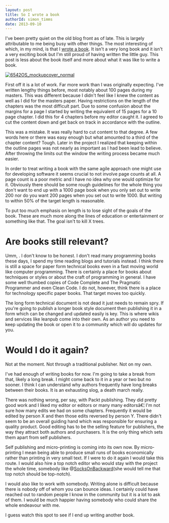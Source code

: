 ```yaml
---
layout: post
title: So I wrote a book
authorId: simon_timms
date: 2013-09-10
---
```


I've been pretty quiet on the old blog front as of late. This is largely attributable to me being busy with other things. The most interesting of which, in my mind, is that I [wrote a book](http://www.packtpub.com/social-data-visualization-with-html5-and-javascript/book). It isn't a very long book and it isn't a very exciting book but I'm still proud of having written the little guy. This post is less about the book itself and more about what it was like to write a book.

[![6542OS_mockupcover_normal](http://stimms.files.wordpress.com/2013/09/6542os_mockupcover_normal.png)](http://stimms.files.wordpress.com/2013/09/6542os_mockupcover_normal.png)

First off it is a lot of work. Far more work than I was originally expecting. I've written lengthy things before, most notably about 100 pages during my masters. This was different because I didn't feel like I knew the content as well as I did for the masters paper. Having restrictions on the length of the chapters was the most difficult part. Due to some confusion about the margins for a page I started by writing the equivalent of 15 pages for a 10 page chapter. I did this for 4 chapters before my editor caught it. I agreed to cut the content down and get back on track in accordance with the outline.

This was a mistake. It was really hard to cut content to that degree. A few words here or there was easy enough but what amounted to a third of the chapter content? Tough. Later in the project I realized that keeping within the outline pages was not nearly as important as I had been lead to believe. After throwing the limits out the window the writing process became much easier.

In order to treat writing a book with the same agile approach one might use for developing software it seems crucial to not involve page counts at all. A page count is a poor metric and I have no idea why one would optimize for it. Obviously there should be some rough guidelines for the whole thing you don't want to end up with a 1000 page book when you only set out to write 200 nor do you want 200 pages when you set out to write 1000. But writing to within 50% of the target length is reasonable.

To put too much emphasis on length is to lose sight of the goals of the book. These are much more along the lines of education or entertainment or something like that. The goal isn't to kill X trees.


# Are books still relevant?

Umm, <mumble> <mumble>. I don't know to be honest. I don't read many programming books these days, I spend my time reading blogs and tutorials instead. I think there is still a space for paper form technical books even in a fast moving world like computer programming. There is certainly a place for books about techniques or styles or about the craft of programming in general. I have some well thumbed copies of Code Complete and The Pragmatic Programmer and even Clean Code. I do not, however, think there is a place for technology specific paper books. That target moves too quickly.

The long form technical document is not dead it just needs to remain spry. If you're going to publish a longer book style document then publishing it in a form which can be changed and updated easily is key. This is where wikis and services like leanpub come into their own. As an author you need to keep updating the book or open it to a community which will do updates for you.


# Would I do it again?

Not at the moment. Not through a traditional publisher. Not on my own.

I've had enough of writing books for now. I'm going to take a break from that, likely a long break. I might come back to it in a year or two but no sooner. I think I can understand why authors frequently have long breaks between their books. It is an exhausting slog, a death march really.

There was nothing wrong, per say, with Packt publishing. They did pretty good work and I liked my editor or editors or many many editorsâ€¦ I'm not sure how many edits we had on some chapters. Frequently it would be edited by person X and then those edits reversed by person Y. There didn't seem to be an overall guiding hand which was responsible for ensuring a quality product. Good editing has to be the selling feature for publishers, the way they attract both authors and purchasers. It is the only thing which sets them apart from self publishers.

Self publishing and micro-printing is coming into its own now. By micro-printing I mean being able to produce small runs of books economically rather than printing in very small text. If I were to do it again I would take this route. I would also hire a top notch editor who would stay with the project the whole time, somebody like @[SocksOnBackward](https://twitter.com/SocksOnBackward)(she would tell me that top notch should be top-notch).

I would also like to work with somebody. Writing alone is difficult because there is nobody off of whom you can bounce ideas. I certainly could have reached out to random people I know in the community but it is a lot to ask of them. I would be much happier having somebody who could share the whole endeavour with me.

I guess watch this spot to see if I end up writing another book.



